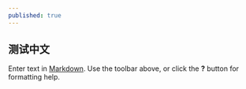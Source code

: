 ```yaml
---
published: true
---
```

## 测试中文

Enter text in [Markdown](http://daringfireball.net/projects/markdown/). Use the toolbar above, or click the **?** button for formatting help.
